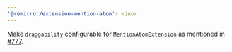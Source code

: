 ```yaml
---
'@remirror/extension-mention-atom': minor
---
```


Make `draggability` configurable for `MentionAtomExtension` as mentioned in [#777](https://github.com/remirror/remirror/issues/777).
